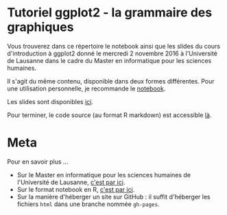 # Tutoriel ggplot2 - la grammaire des graphiques

Vous trouverez dans ce répertoire le notebook ainsi que les slides du cours d'introduction à ggplot2 donné le mercredi 2 novembre 2016 à l'Université de Lausanne dans le cadre du Master en informatique pour les sciences humaines.

Il s'agit du même contenu, disponible dans deux formes différentes. Pour une utilisation personnelle, je recommande le [notebook](https://yrochat.github.io/ggplot2_tuto/ggplot2.nb.html).

Les slides sont disponibles [ici](https://yrochat.github.io/ggplot2_tuto).

Pour terminer, le code source (au format R markdown) est accessible [là](https://github.com/yrochat/ggplot2_tuto/blob/gh-pages/ggplot2.Rmd).

# Meta

Pour en savoir plus …

- Sur le Master en informatique pour les sciences humaines de l'Université de Lausanne, [c'est par ici](https://applicationspub.unil.ch/interpub/noauth/php/Ud/structureCoursPdf.php?v_ueid=174&v_etapeid1=28945&v_semposselected=-1&v_langue=fr&v_isinterne=1&noPages=1).
- Sur le format notebook en R, [c'est par ici](http://rmarkdown.rstudio.com/r_notebooks.html).
- Sur la manière d'héberger un site sur GitHub : il suffit d'héberger les fichiers `html` dans une branche nommée `gh-pages`.
